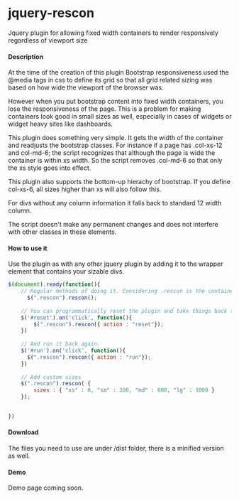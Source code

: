 jquery-rescon
=============

Jquery plugin for allowing fixed width containers to render responsively regardless of viewport size

#### Description 

At the time of the creation of this plugin Bootstrap responsiveness used the @media tags in css to define its grid so that all grid related sizing was based on how wide the viewport of the browser was. 

However when you put bootstrap content into fixed width containers, you lose the responsiveness of the page. This is a problem for making containers look good in small sizes as well, especially in cases of widgets or widget heavy sites like dashboards. 

This plugin does something very simple. It gets the width of the container and readjusts the bootstrap classes. For instance if a page has .col-xs-12 and col-md-6; the script recognizes that although the page is wide the container is within xs width. So the script removes .col-md-6 so that only the xs style goes into effect. 

This plugin also supports the bottom-up hierachy of bootstrap. If you define col-xs-6, all sizes higher than xs will also follow this. 

For divs without any column information it falls back to standard 12 width column. 

The script doesn't make any permanent changes and does not interfere with other classes in these elements. 

#### How to use it
Use the plugin as with any other jquery plugin by adding it to the wrapper element that contains your sizable divs. 

```javascript 
$(document).ready(function(){
    // Regular methods of doing it. Considering .rescon is the container for your columns
      $(".rescon").rescon();
    
    // You can programmatically reset the plugin and take things back to their original state. This example uses a button click
    $('#reset').on('click', function(){
        $(".rescon").rescon({ action : "reset"});
    })
    
    // And run it back again. 
    $('#run').on('click', function(){
      $(".rescon").rescon({ action : "run"});
    })
    
    // Add custom sizes
    $(".rescon").rescon( { 
        sizes : { "xs" : 0, "sm" : 300, "md" : 600, "lg" : 1000 }
    });
        

})
```

#### Download
The files you need to use are under /dist folder, there is a minified version as well. 

#### Demo
Demo page coming soon. 

